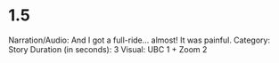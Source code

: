 # 1.5

Narration/Audio: And I got a full-ride… almost! It was painful.
Category: Story
Duration (in seconds): 3
Visual: UBC 1 + Zoom 2